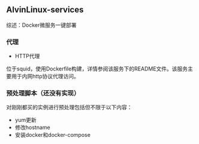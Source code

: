 ## AlvinLinux-services

综述：Docker微服务一键部署

### 代理

- HTTP代理

位于squid，使用Dockerfile构建，详情参阅该服务下的README文件。该服务主要用于内网http协议代理访问。

### 预处理脚本（还没有实现）
对刚刚都买的实例进行预处理包括但不限于以下内容：
- yum更新
- 修改hostname
- 安装docker和docker-compose
